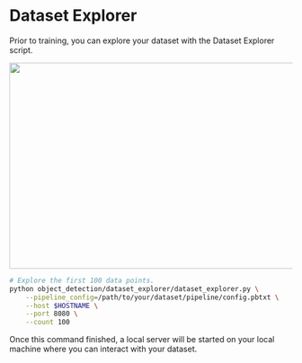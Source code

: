 # Dataset Explorer

Prior to training, you can explore your dataset with the Dataset Explorer
script.

<p align="center">
  <img src="img/dataset_explorer.png" width=676 height=367>
</p>

```bash
# Explore the first 100 data points.
python object_detection/dataset_explorer/dataset_explorer.py \
    --pipeline_config=/path/to/your/dataset/pipeline/config.pbtxt \
    --host $HOSTNAME \
    --port 8080 \
    --count 100
```

Once this command finished, a local server will be started on your local machine
where you can interact with your dataset.
